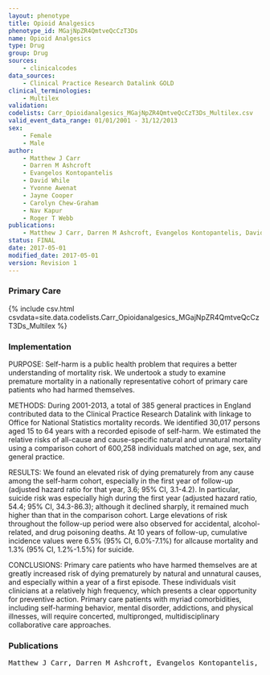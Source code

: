 ```yaml
---
layout: phenotype
title: Opioid Analgesics
phenotype_id: MGajNpZR4QmtveQcCzT3Ds
name: Opioid Analgesics
type: Drug
group: Drug
sources: 
    - clinicalcodes
data_sources:
    - Clinical Practice Research Datalink GOLD
clinical_terminologies:
    - Multilex
validation:
codelists: Carr_Opioidanalgesics_MGajNpZR4QmtveQcCzT3Ds_Multilex.csv
valid_event_data_range: 01/01/2001 - 31/12/2013
sex:
    - Female
    - Male
author:
    - Matthew J Carr
    - Darren M Ashcroft
    - Evangelos Kontopantelis
    - David While
    - Yvonne Awenat
    - Jayne Cooper
    - Carolyn Chew-Graham
    - Nav Kapur
    - Roger T Webb
publications:
    - Matthew J Carr, Darren M Ashcroft, Evangelos Kontopantelis, David While, Yvonne Awenat, Jayne Cooper, Carolyn Chew-Graham, Nav Kapur, Roger T Webb, Premature Death Among Primary Care Patients With a History of Self-Harm. Annals of Family Medicine, 15(3), 2017.
status: FINAL
date: 2017-05-01
modified_date: 2017-05-01
version: Revision 1
---
```


### Primary Care

{% include csv.html csvdata=site.data.codelists.Carr_Opioidanalgesics_MGajNpZR4QmtveQcCzT3Ds_Multilex %}

### Implementation

PURPOSE:
Self-harm is a public health problem that requires a better understanding
of mortality risk. We undertook a study to examine premature mortality in a nationally
representative cohort of primary care patients who had harmed themselves.

METHODS:
During 2001-2013, a total of 385 general practices in England contributed
data to the Clinical Practice Research Datalink with linkage to Office for
National Statistics mortality records. We identified 30,017 persons aged 15 to
64 years with a recorded episode of self-harm. We estimated the relative risks of
all-cause and cause-specific natural and unnatural mortality using a comparison
cohort of 600,258 individuals matched on age, sex, and general practice.

RESULTS:
We found an elevated risk of dying prematurely from any cause among
the self-harm cohort, especially in the first year of follow-up (adjusted hazard
ratio for that year, 3.6; 95% CI, 3.1-4.2). In particular, suicide risk was especially
high during the first year (adjusted hazard ratio, 54.4; 95% CI, 34.3-86.3);
although it declined sharply, it remained much higher than that in the comparison
cohort. Large elevations of risk throughout the follow-up period were also
observed for accidental, alcohol-related, and drug poisoning deaths. At 10 years
of follow-up, cumulative incidence values were 6.5% (95% CI, 6.0%-7.1%) for allcause
mortality and 1.3% (95% CI, 1.2%-1.5%) for suicide.

CONCLUSIONS: 
Primary care patients who have harmed themselves are at greatly
increased risk of dying prematurely by natural and unnatural causes, and especially
within a year of a first episode. These individuals visit clinicians at a relatively
high frequency, which presents a clear opportunity for preventive action.
Primary care patients with myriad comorbidities, including self-harming behavior,
mental disorder, addictions, and physical illnesses, will require concerted, multipronged,
multidisciplinary collaborative care approaches.

### Publications

<pre>
Matthew J Carr, Darren M Ashcroft, Evangelos Kontopantelis, David While, Yvonne Awenat, Jayne Cooper, Carolyn Chew-Graham, Nav Kapur, Roger T Webb, Premature Death Among Primary Care Patients With a History of Self-Harm. Annals of Family Medicine, 15(3), 2017.
</pre>

